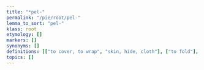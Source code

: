 ```yaml
---
title: "*pel-"
permalink: "/pie/root/pel-"
lemma_to_sort: "pel-"
klass: root
etymology: []
markers: []
synonyms: []
definitions: [["to cover, to wrap", "skin, hide, cloth"], ["to fold"], ["to beat, push, drive"], ["flour, dust"], ["alternative reconstruction of *pelH- (“pale, gray”)"]]
topics: []
---
```

